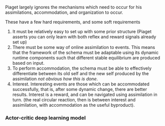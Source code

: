 Piaget largely ignores the mechanisms which need to occur for his assimilations, accommodation, and organization to occur.

These have a few hard requirements, and some soft requirements

1. It must be relatively easy to set up with some prior structure (Piaget asserts you can only learn with both reflex and reward signals already set up)
2. There must be some way of online assimilation to events. This means that the framework of the schema must be adaptable using its dynamic runtime components such that different stable equilibrium are produced based on input.
3. To perform accommodation, the schema must be able to effectively differentiate between its old self and the new self produced by the assimilation *not obvious how this is done*.
4. Interest. Interesting events are those which can be accommodated successfully, that is, after some dynamic change, there are better results. Interest is a reward, and can be navigated using assimilation in turn. (the real circular reaction, then is between interest and assimilation, with accommodation as the useful byproduct).

### Actor-critic deep learning model
